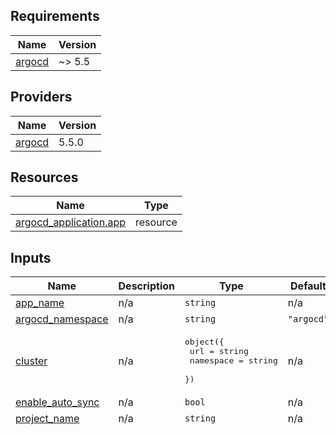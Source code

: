 <!-- BEGIN_TF_DOCS -->
## Requirements

| Name | Version |
|------|---------|
| <a name="requirement_argocd"></a> [argocd](#requirement\_argocd) | ~> 5.5 |

## Providers

| Name | Version |
|------|---------|
| <a name="provider_argocd"></a> [argocd](#provider\_argocd) | 5.5.0 |

## Resources

| Name | Type |
|------|------|
| [argocd_application.app](https://registry.terraform.io/providers/oboukili/argocd/latest/docs/resources/application) | resource |

## Inputs

| Name | Description | Type | Default | Required |
|------|-------------|------|---------|:--------:|
| <a name="input_app_name"></a> [app\_name](#input\_app\_name) | n/a | `string` | n/a | yes |
| <a name="input_argocd_namespace"></a> [argocd\_namespace](#input\_argocd\_namespace) | n/a | `string` | `"argocd"` | no |
| <a name="input_cluster"></a> [cluster](#input\_cluster) | n/a | <pre>object({<br>    url       = string<br>    namespace = string<br>  })</pre> | n/a | yes |
| <a name="input_enable_auto_sync"></a> [enable\_auto\_sync](#input\_enable\_auto\_sync) | n/a | `bool` | n/a | yes |
| <a name="input_project_name"></a> [project\_name](#input\_project\_name) | n/a | `string` | n/a | yes |
| <a name="input_repository"></a> [repository](#input\_repository) | n/a | <pre>object({<br>    url      = string,<br>    revision = string,<br>    path     = string,<br>  })</pre> | n/a | yes |
<!-- END_TF_DOCS -->